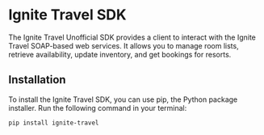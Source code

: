 # Ignite Travel SDK

The Ignite Travel Unofficial SDK provides a client to interact with the Ignite Travel SOAP-based web services. It allows you to manage room lists, retrieve availability, update inventory, and get bookings for resorts.

## Installation

To install the Ignite Travel SDK, you can use pip, the Python package installer. Run the following command in your terminal:

`pip install ignite-travel`
